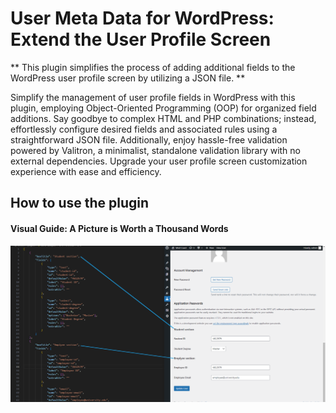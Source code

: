 # User Meta Data for WordPress: Extend the User Profile Screen
** This plugin simplifies the process of adding additional fields to the WordPress user profile screen by utilizing a JSON file. **

Simplify the management of user profile fields in WordPress with this plugin, employing Object-Oriented Programming (OOP) for organized field additions. Say goodbye to complex HTML and PHP combinations; instead, effortlessly configure desired fields and associated rules using a straightforward JSON file. Additionally, enjoy hassle-free validation powered by Valitron, a minimalist, standalone validation library with no external dependencies. Upgrade your user profile screen customization experience with ease and efficiency.

## How to use the plugin
#### Visual Guide: A Picture is Worth a Thousand Words
<img src="screenshot-1.png" alt="Plugin in Action">

